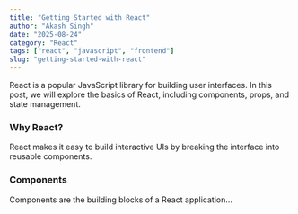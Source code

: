 ```yaml
---
title: "Getting Started with React"
author: "Akash Singh"
date: "2025-08-24"
category: "React"
tags: ["react", "javascript", "frontend"]
slug: "getting-started-with-react"
---
```


React is a popular JavaScript library for building user interfaces. In this post, we will explore the basics of React, including components, props, and state management.

### Why React?
React makes it easy to build interactive UIs by breaking the interface into reusable components.

### Components
Components are the building blocks of a React application...
